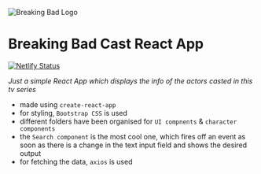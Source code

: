 ![Breaking Bad Logo](https://raw.githubusercontent.com/bradtraversy/breaking-bad-cast/master/src/img/logo.png)

# Breaking Bad Cast React App

[![Netlify Status](https://api.netlify.com/api/v1/badges/5b74a696-13d9-4039-8fc5-6850cf8fb08e/deploy-status)](https://app.netlify.com/sites/breaking-bad-cast-info/deploys)

*Just a simple React App which displays the info of the actors casted in this tv series*

- made using `create-react-app`
- for styling, `Bootstrap CSS` is used
- different folders have been organised for `UI compnents` & `character components`
- the `Search component` is the most cool one, which fires off an event as soon as there is a change in the text input field and shows the desired output
- for fetching the data, `axios` is used